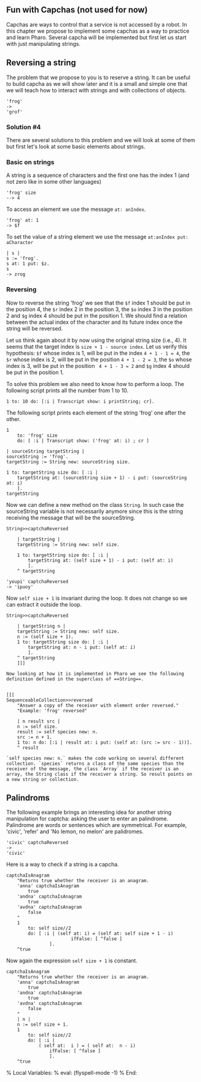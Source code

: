 ## Fun with Capchas \(not used for now\)Capchas are ways to control that a service is not accessed by a robot. In this chapter we propose to implement some capchas as a way to practice and learn Pharo. Several capcha will be implemented but first let us start with just manipulating strings.## Reversing a stringThe problem that we propose to you is to reserve a string. It can be useful to build capcha as we will show later and it is a small and simple one that we will teach how to interact with strings and with collections of objects. ```'frog'
-> 
'grof'```### Solution #4There are several solutions to this problem and we will look at some of them but first let's look at some basic elements about strings.### Basic on stringsA string is a sequence of characters and the first one has the index 1 \(and not zero like in some other languages\)```'frog' size
--> 4```To access an element we use the message `at: anIndex`.```'frog' at: 1
-> $f```To set the value of a string element we use the message `at:anIndex put: aCharacter````| s |
s := 'frog'.
s at: 1 put: $z.
s
-> zrog```### ReversingNow to reverse the string 'frog' we see that the `$f` index 1 should be put in the position 4, the `$r` index 2 in the position 3, the `$o` index 3 in the position 2 and `$g` index 4 should be put in the position 1. We should find a relation between the actual index of the character and its future index once the string will be reversed. Let us think again about it by now using the original string size \(i.e., 4\).  It seems that the target index is `size + 1 - source index`. Let us verify this hypothesis:  `$f` whose index is 1, will be put in the index `4 + 1 - 1 = 4`, the `$r` whose index is 2, will be put in the position `4 + 1 - 2 = 3`, the `$o` whose index is 3, will be put  in the position ` 4 + 1 - 3 = 2` and `$g` index 4 should be put in the position 1. To solve this problem we also need to know how to perform a loop. The following script prints all the number from 1 to 10. ```1 to: 10 do: [:i | Transcript show: i printString; cr].```The following script prints each element of the string 'frog' one after the other. ```1 
	to: 'frog' size 
	do: [ :i | Transcript show: ('frog' at: i) ; cr ]``````| sourceString targetString |
sourceString := 'frog'.
targetString := String new: sourceString size.

1 to: targetString size do: [ :i | 
	targetString at: (sourceString size + 1) - i put: (sourceString at: i)
	].
targetString```Now we can define a new method on the class `String`. In such case the sourceString variable is not necessarily anymore since this is the string receiving the message that will be the sourceString. ```String>>captchaReversed

	| targetString |
	targetString := String new: self size.

	1 to: targetString size do: [ :i | 
		targetString at: (self size + 1) - i put: (self at: i)
		].
	^ targetString``````'youpi' captchaReversed
-> 'ipuoy'``` Now `self size + 1` is invariant during the loop. It does not change so we can extract it outside the loop.```String>>captchaReversed

	| targetString n |
	targetString := String new: self size.
	n := (self size + 1).
	1 to: targetString size do: [ :i | 
		targetString at: n - i put: (self at: i)
		].
	^ targetString
	]]]

Now looking at how it is implemented in Pharo we see the following definition defined in the superclass of ==String==.


[[[
SequenceableCollection>>reversed
	"Answer a copy of the receiver with element order reversed."
	"Example: 'frog' reversed"

	| n result src |
	n := self size.
	result := self species new: n.
	src := n + 1.
	1 to: n do: [:i | result at: i put: (self at: (src := src - 1))].
	^ result```	`self species new: n.` makes the code working on several different collection. `species` returns a class of the same species than the receiver of the message, the class `Array` if the receiver is an array, the String class if the receiver a string. So result points on a new string or collection.## PalindromsThe following example brings an interesting idea for another string manipulation for captcha: asking the user to enter an palindrome. Palindrome are words or sentences which are symmetrical. For example, 'civic', 'refer' and  'No lemon, no melon' are palidromes.```'civic' captchaReversed 
-> 
'civic'```Here is a way to check if a string is a capcha.```captchaIsAnagram
	"Returns true whether the receiver is an anagram.
	'anna' captchaIsAnagram
		true
	'andna' captchaIsAnagram 
		true
	'avdna' captchaIsAnagram 
		false
	"
	1 
		to: self size//2 
		do: [ :i | (self at: i) = (self at: self size + 1 - i)
						ifFalse: [ ^false ]
				].
	^true```Now again the expression `self size + 1` is constant.		```captchaIsAnagram
	"Returns true whether the receiver is an anagram.
	'anna' captchaIsAnagram
		true
	'andna' captchaIsAnagram 
		true
	'avdna' captchaIsAnagram 
		false
	"
	| n |
	n := self size + 1.
	1 
		to: self size//2 
		do: [ :i | 
			( self at:  i ) = ( self at:  n - i)
				ifFalse: [ ^false ]
				].
	^true```%  Local Variables:%  eval: (flyspell-mode -1)%  End: